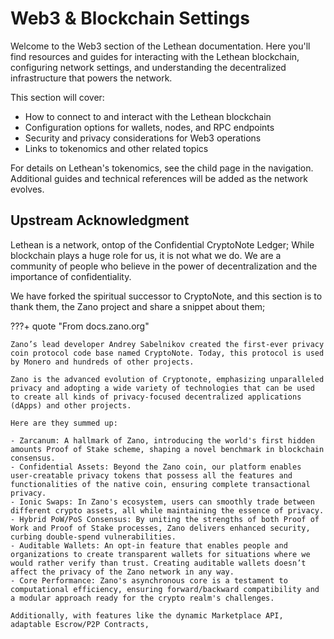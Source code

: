 # Web3 & Blockchain Settings

Welcome to the Web3 section of the Lethean documentation. Here you'll find resources and guides for interacting with the Lethean blockchain, configuring network settings, and understanding the decentralized infrastructure that powers the network.

This section will cover:

- How to connect to and interact with the Lethean blockchain
- Configuration options for wallets, nodes, and RPC endpoints
- Security and privacy considerations for Web3 operations
- Links to tokenomics and other related topics

For details on Lethean's tokenomics, see the child page in the navigation. Additional guides and technical references will be added as the network evolves.


## Upstream Acknowledgment 

Lethean is a network, ontop of the Confidential CryptoNote Ledger; While blockchain plays a huge role for us, it is not what we do. 
We are a community of people who believe in the power of decentralization and the importance of confidentiality.

We have forked the spiritual successor to CryptoNote, and this section is to thank them, the Zano project and share a snippet about them;


???+ quote "From docs.zano.org"

    Zano’s lead developer Andrey Sabelnikov created the first-ever privacy coin protocol code base named CryptoNote. Today, this protocol is used by Monero and hundreds of other projects.

    Zano is the advanced evolution of Cryptonote, emphasizing unparalleled privacy and adopting a wide variety of technologies that can be used to create all kinds of privacy-focused decentralized applications (dApps) and other projects.

    Here are they summed up:

    - Zarcanum: A hallmark of Zano, introducing the world's first hidden amounts Proof of Stake scheme, shaping a novel benchmark in blockchain consensus.
    - Confidential Assets: Beyond the Zano coin, our platform enables user-creatable privacy tokens that possess all the features and functionalities of the native coin, ensuring complete transactional privacy.
    - Ionic Swaps: In Zano's ecosystem, users can smoothly trade between different crypto assets, all while maintaining the essence of privacy.
    - Hybrid PoW/PoS Consensus: By uniting the strengths of both Proof of Work and Proof of Stake processes, Zano delivers enhanced security, curbing double-spend vulnerabilities.
    - Auditable Wallets: An opt-in feature that enables people and organizations to create transparent wallets for situations where we would rather verify than trust. Creating auditable wallets doesn’t affect the privacy of the Zano network in any way.
    - Core Performance: Zano's asynchronous core is a testament to computational efficiency, ensuring forward/backward compatibility and a modular approach ready for the crypto realm's challenges.

    Additionally, with features like the dynamic Marketplace API, adaptable Escrow/P2P Contracts, 